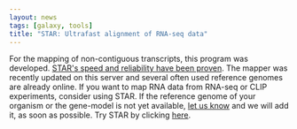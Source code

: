 ```yaml
---
layout: news
tags: [galaxy, tools]
title: "STAR: Ultrafast alignment of RNA-seq data"
---
```


For the mapping of non-contiguous transcripts, this program was developed.
[STAR's speed and reliability have been proven](https://academic.oup.com/bioinformatics/article-lookup/doi/10.1093/bioinformatics/bts635). The mapper
was recently updated on this server and several often used reference genomes
are already online. If you want to map RNA data from RNA-seq or CLIP
experiments, consider using STAR. If the reference genome of your organism or
the gene-model is not yet available, [let us know](mailto:galaxy@informatik.uni-freiburg.de)
and we will add it, as soon as possible. Try STAR by clicking [here](https://galaxy.uni-freiburg.de/tool_runner?tool_id=toolshed.g2.bx.psu.edu%2Frepos%2Fiuc%2Frgrnastar%2Frna_star%2F2.5.2b-0).
